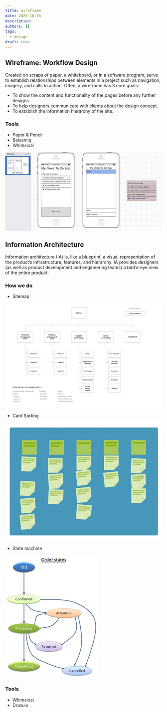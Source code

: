 ```yaml
---
title: wireframe
date: 2023-10-16
description:
authors: []
tags:
  - design
draft: true
---
```


## Wireframe: Workflow Design
Created on scraps of paper, a whiteboard, or in a software program, serve to establish relationships between elements in a project such as navigation, imagery, and calls to action.
Often, a wireframe has 3 core goals:
* To show the content and functionality of the pages before any further designs.
* To help designers communicate with clients about the design concept.
* To establish the information hierarchy of the site.

### Tools
* Paper & Pencil
* Balsamiq
* Whimsical

![](assets/wireframe_3c6ce1f34b539d7de9da020608c19f8a_md5.webp)

## Information Architecture
Information architecture (IA) is, like a blueprint, a visual representation of the product’s infrastructure, features, and hierarchy. IA provides designers (as well as product development and engineering teams) a bird’s-eye view of the entire product.

### How we do
* Sitemap

!["Sitemap"](assets/wireframe/203ab5b0117c8ecbeb2cf2db4b549d51_md5.gif)
* Card Sorting

![](assets/wireframe_1f61968fcb92a401380478e6df78410a_md5.webp)
* State machine

![](assets/wireframe_a58d97e8735e49f087898dd95725b929_md5.webp)

### Tools
* Whimsical
* Draw.io

